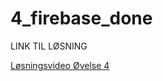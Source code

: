 # 4_firebase_done

LINK TIL LØSNING 

<a href="https://cbs.cloud.panopto.eu/Panopto/Pages/Viewer.aspx?id=62afc9ee-cbc4-4253-b4b2-adaa00610e62
" target="_blank">Løsningsvideo Øvelse 4</a>
